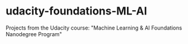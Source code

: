 # udacity-foundations-ML-AI
Projects from the Udacity course: "Machine Learning &amp; AI Foundations Nanodegree Program"
